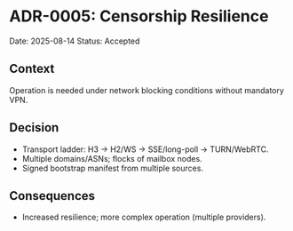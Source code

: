 # ADR-0005: Censorship Resilience

Date: 2025-08-14
Status: Accepted

## Context
Operation is needed under network blocking conditions without mandatory VPN.

## Decision
- Transport ladder: H3 → H2/WS → SSE/long-poll → TURN/WebRTC.
- Multiple domains/ASNs; flocks of mailbox nodes.
- Signed bootstrap manifest from multiple sources.

## Consequences
- Increased resilience; more complex operation (multiple providers).
